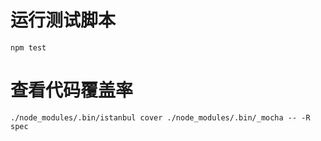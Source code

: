 # 运行测试脚本

```
npm test
```

# 查看代码覆盖率

```
./node_modules/.bin/istanbul cover ./node_modules/.bin/_mocha -- -R spec
```